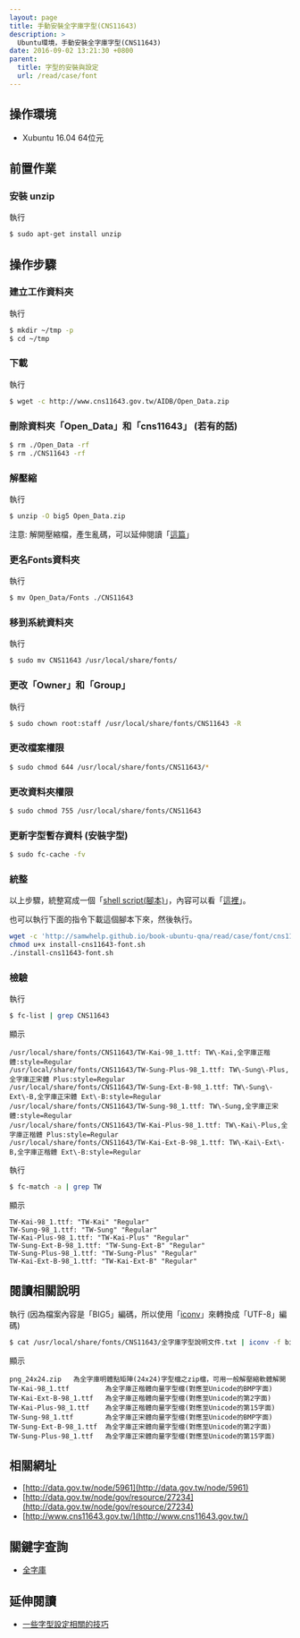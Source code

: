 ```yaml
---
layout: page
title: 手動安裝全字庫字型(CNS11643)
description: >
  Ubuntu環境，手動安裝全字庫字型(CNS11643)
date: 2016-09-02 13:21:30 +0800
parent:
  title: 字型的安裝與設定
  url: /read/case/font
---
```


## 操作環境

* Xubuntu 16.04 64位元

## 前置作業

### 安裝 unzip

執行

``` sh
$ sudo apt-get install unzip
```

## 操作步驟

### 建立工作資料夾

執行

``` sh
$ mkdir ~/tmp -p
$ cd ~/tmp
```

### 下載

執行

``` sh
$ wget -c http://www.cns11643.gov.tw/AIDB/Open_Data.zip
```

### 刪除資料夾「Open_Data」和「cns11643」 (若有的話)

``` sh
$ rm ./Open_Data -rf
$ rm ./CNS11643 -rf
```

### 解壓縮

執行

``` sh
$ unzip -O big5 Open_Data.zip
```

注意: 解開壓縮檔，產生亂碼，可以延伸閱讀「[這篇](/book-ubuntu-qna/read/case/file-archiving-and-compression/zip/unzip-big5.html)」

### 更名Fonts資料夾

執行

``` sh
$ mv Open_Data/Fonts ./CNS11643
```

### 移到系統資料夾

執行

``` sh
$ sudo mv CNS11643 /usr/local/share/fonts/
```

### 更改「Owner」和「Group」

執行

``` sh
$ sudo chown root:staff /usr/local/share/fonts/CNS11643 -R
```

### 更改檔案權限

``` sh
$ sudo chmod 644 /usr/local/share/fonts/CNS11643/*
```


### 更改資料夾權限

``` sh
$ sudo chmod 755 /usr/local/share/fonts/CNS11643
```

### 更新字型暫存資料 (安裝字型)

``` sh
$ sudo fc-cache -fv
```

### 統整

以上步驟，統整寫成一個「[shell script(腳本)](/book-ubuntu-qna/read/case/font/cns11643/script/install-cns11643-font.sh)」，內容可以看「[這裡](https://github.com/samwhelp/book-ubuntu-qna/blob/gh-pages/read/case/font/cns11643/script/install-cns11643-font.sh)」。

也可以執行下面的指令下載這個腳本下來，然後執行。

``` sh
wget -c 'http://samwhelp.github.io/book-ubuntu-qna/read/case/font/cns11643/script/install-cns11643-font.sh'
chmod u+x install-cns11643-font.sh
./install-cns11643-font.sh
```


### 檢驗

執行

``` sh
$ fc-list | grep CNS11643
```

顯示

```
/usr/local/share/fonts/CNS11643/TW-Kai-98_1.ttf: TW\-Kai,全字庫正楷體:style=Regular
/usr/local/share/fonts/CNS11643/TW-Sung-Plus-98_1.ttf: TW\-Sung\-Plus,全字庫正宋體 Plus:style=Regular
/usr/local/share/fonts/CNS11643/TW-Sung-Ext-B-98_1.ttf: TW\-Sung\-Ext\-B,全字庫正宋體 Ext\-B:style=Regular
/usr/local/share/fonts/CNS11643/TW-Sung-98_1.ttf: TW\-Sung,全字庫正宋體:style=Regular
/usr/local/share/fonts/CNS11643/TW-Kai-Plus-98_1.ttf: TW\-Kai\-Plus,全字庫正楷體 Plus:style=Regular
/usr/local/share/fonts/CNS11643/TW-Kai-Ext-B-98_1.ttf: TW\-Kai\-Ext\-B,全字庫正楷體 Ext\-B:style=Regular
```

執行

``` sh
$ fc-match -a | grep TW
```

顯示

```
TW-Kai-98_1.ttf: "TW-Kai" "Regular"
TW-Sung-98_1.ttf: "TW-Sung" "Regular"
TW-Kai-Plus-98_1.ttf: "TW-Kai-Plus" "Regular"
TW-Sung-Ext-B-98_1.ttf: "TW-Sung-Ext-B" "Regular"
TW-Sung-Plus-98_1.ttf: "TW-Sung-Plus" "Regular"
TW-Kai-Ext-B-98_1.ttf: "TW-Kai-Ext-B" "Regular"
```

## 閱讀相關說明

執行 (因為檔案內容是「BIG5」編碼，所以使用「[iconv](http://manpages.ubuntu.com/manpages/xenial/en/man1/iconv.1.html)」來轉換成「UTF-8」編碼)

``` sh
$ cat /usr/local/share/fonts/CNS11643/全字庫字型說明文件.txt | iconv -f big5 -t utf8
```

顯示

```
png_24x24.zip   為全字庫明體點矩陣(24x24)字型檔之zip檔，可用一般解壓縮軟體解開
TW-Kai-98_1.ttf         為全字庫正楷體向量字型檔(對應至Unicode的BMP字面)
TW-Kai-Ext-B-98_1.ttf   為全字庫正楷體向量字型檔(對應至Unicode的第2字面)
TW-Kai-Plus-98_1.ttf    為全字庫正楷體向量字型檔(對應至Unicode的第15字面)
TW-Sung-98_1.ttf        為全字庫正宋體向量字型檔(對應至Unicode的BMP字面)
TW-Sung-Ext-B-98_1.ttf  為全字庫正宋體向量字型檔(對應至Unicode的第2字面)
TW-Sung-Plus-98_1.ttf   為全字庫正宋體向量字型檔(對應至Unicode的第15字面)
```



## 相關網址

* [http://data.gov.tw/node/5961](http://data.gov.tw/node/5961)
* [http://data.gov.tw/node/gov/resource/27234](http://data.gov.tw/node/gov/resource/27234)
* [http://www.cns11643.gov.tw/](http://www.cns11643.gov.tw/)

## 關鍵字查詢

* [全字庫](https://www.google.com.tw/#q=%E5%85%A8%E5%AD%97%E5%BA%AB)

## 延伸閱讀

* [一些字型設定相關的技巧](https://samwhelp.github.io/book-ubuntu-basic-skill/book/content/font/index.html)
